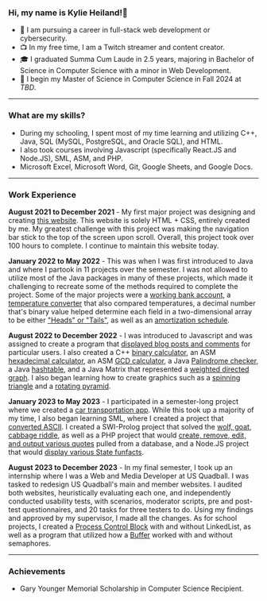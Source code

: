 ### Hi, my name is Kylie Heiland!👋 
- 🤔 I am pursuing a career in full-stack web development or cybersecurity.
- 📺 In my free time, I am a Twitch streamer and content creator.
- 🎓 I graduated Summa Cum Laude in 2.5 years, majoring in Bachelor of Science in Computer Science with a minor in Web Development.
- 📓 I begin my Master of Science in Computer Science in Fall 2024 at _TBD_.

--- 
### What are my skills?
- During my schooling, I spent most of my time learning and utilizing C++, Java, SQL (MySQL, PostgreSQL, and Oracle SQL), and HTML.
- I also took courses involving Javascript (specifically React.JS and Node.JS), SML, ASM, and PHP.
- Microsoft Excel, Microsoft Word, Git, Google Sheets, and Google Docs.
---
### Work Experience 
**August 2021 to December 2021** - My first major project was designing and creating [this website](https://highitsky.com/). This website is solely HTML + CSS, entirely created by me. My greatest challenge with this project was making the navigation bar stick to the top of the screen upon scroll. Overall, this project took over 100 hours to complete. I continue to maintain this website today.

**January 2022 to May 2022** - This was when I was first introduced to Java and where I partook in 11 projects over the semester. I was not allowed to utilize most of the Java packages in many of these projects, which made it challenging to recreate some of the methods required to complete the project. Some of the major projects were a [working bank account](https://github.com/Kylie-Heiland/CSCI231-Project-11), a [temperature converter](https://github.com/Kylie-Heiland/CSCI231-Project-9/tree/main) that also compared temperatures, a decimal number that's binary value helped determine each field in a two-dimensional array to be either ["Heads" or "Tails"](https://github.com/Kylie-Heiland/CSCI231-Project-8/tree/main), as well as an [amortization schedule](https://github.com/Kylie-Heiland/CSCI231-Project-5/tree/main). 

**August 2022 to December 2022** - I was introduced to Javascript and was assigned to create a program that [displayed blog posts and comments](https://github.com/Kylie-Heiland/INF651FinalProject) for particular users. I also created a C++ [binary calculator](https://github.com/Kylie-Heiland/CSCI321-Project-1/tree/main), an ASM [hexadecimal calculator](https://github.com/Kylie-Heiland/CSCI321-Project-5/tree/main), an ASM [GCD calculator](https://github.com/Kylie-Heiland/CSCI321-Project-8/tree/main), a Java [Palindrome checker](https://github.com/Kylie-Heiland/CSCI251-Heiland-ProjectTwo), a Java [hashtable](https://github.com/Kylie-Heiland/CSCI251ProjectThree-Heiland/tree/main), and a Java Matrix that represented a [weighted directed graph](https://github.com/Kylie-Heiland/CSCI251-Heiland-ProjectFive/tree/main). I also began learning how to create graphics such as a [spinning triangle](https://github.com/Kylie-Heiland/CSCI431-Project-3) and a [rotating pyramid](https://github.com/Kylie-Heiland/CSCI431-Project-8).

**January 2023 to May 2023** - I participated in a semester-long project where we created a [car transportation app](https://github.com/Kylie-Heiland/CSCI441-GroupProject). While this took up a majority of my time, I also began learning SML, where I created a project that [converted ASCII](https://github.com/Kylie-Heiland/CSCI421-Project-3/tree/main). I created a SWI-Prolog project that solved the [wolf, goat, cabbage riddle](https://github.com/Kylie-Heiland/CSCI421-Project-5), as well as a PHP project that would [create, remove, edit, and output various quotes](https://github.com/Kylie-Heiland/Heiland_INF653_Midterm/tree/main) pulled from a database, and a Node.JS project that would [display various State funfacts](https://github.com/Kylie-Heiland/INF653_Final_Project/tree/main). 

**August 2023 to December 2023** - In my final semester, I took up an internship where I was a Web and Media Developer at US Quadball. I was tasked to redesign US Quadball's main and member websites. I audited both websites, heuristically evaluating each one, and independently conducted usability tests, with scenarios, moderator scripts, pre and post-test questionnaires, and 20 tasks for three testers to do. Using my findings and approved by my supervisor, I made all the changes. As for school projects, I created a [Process Control Block](https://github.com/Kylie-Heiland/CSCI331-Project-1/tree/main) with and without LinkedList, as well as a program that utilized how a [Buffer](https://github.com/Kylie-Heiland/CSCI331-Project-2/tree/main) worked with and without semaphores.

---
### Achievements 
- Gary Younger Memorial Scholarship in Computer Science Recipient.

<!--
**HighItsKy/HighItsKy** is a ✨ _special_ ✨ repository because its `README.md` (this file) appears on your GitHub profile.

Here are some ideas to get you started:

- 🔭 I’m currently working on ...
- 🌱 I’m currently learning ...
- 👯 I’m looking to collaborate on ...
- 🤔 I’m looking for help with ...
- 💬 Ask me about ...
- 📫 How to reach me: ...
- 😄 Pronouns: ...
- ⚡ Fun fact: ...
-->

